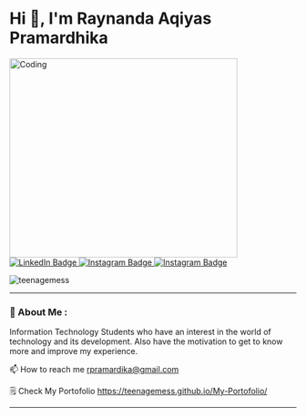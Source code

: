 <h1 align="">Hi 👋, I'm Raynanda Aqiyas Pramardhika</h1>

<img src="https://i.pinimg.com/originals/19/e6/d5/19e6d5753e3cd09dcd4e9bcf4f8b1e6b.gif" alt="Coding" width="400px" height="350px">

<div id="badges">
  <a href="www.linkedin.com/in/pramardhika">
    <img src="https://img.shields.io/badge/LinkedIn-blue?style=for-the-badge&logo=linkedin&logoColor=white" alt="LinkedIn Badge"/>
  </a>
  <a href="https://www.instagram.com/aqiyasss/">
    <img src="https://img.shields.io/badge/Instagram-red?style=for-the-badge&logo=instagram&logoColor=white" alt="Instagram Badge"/>
  </a>
    <a href="https://discordapp.com/users/tokyogetto.">
    <img src="https://img.shields.io/badge/Discord-yellow?style=for-the-badge&logo=discord&logoColor=white" alt="Instagram Badge"/>
  </a>
</div>

<p align="left"> <img src="https://komarev.com/ghpvc/?username=teenagemess&label=Profile%20views&color=0e75b6&style=flat" alt="teenagemess" /> </p>

_________________

### 🚨 About Me :

Information Technology Students who have an interest in the world of technology and its development. Also have the motivation to get to know more and improve my experience.

📫 How to reach me rpramardika@gmail.com

🗒️ Check My Portofolio https://teenagemess.github.io/My-Portofolio/

_________________

